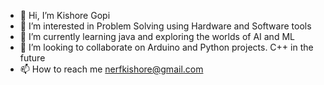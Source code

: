 - 👋 Hi, I’m Kishore Gopi
- 👀 I’m interested in Problem Solving using Hardware and Software tools
- 🌱 I’m currently learning  java  and exploring the worlds of AI and ML
- 💞️ I’m looking to collaborate  on Arduino and Python projects. C++ in the future
- 📫 How to reach me nerfkishore@gmail.com

<!---
kishore170902/kishore170902 is a ✨ special ✨ repository because its `README.md` (this file) appears on your GitHub profile.
You can click the Preview link to take a look at your changes.
--->
